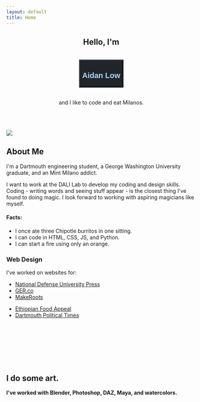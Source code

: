 ```yaml
---
layout: default
title: Home
---
```


<section id="homearea" class="screener padder">
  <div class="container">
    <div class="row">
      <div class="col-lg-4 col-sm-6 mx-auto">
        <h1 style="text-align: center;">Hello, I'm</h1>
        <br>
        <button class="btn" style="display:block; margin:auto; background:#212529;"><h1 style="color:#ADD9FE;">Aidan Low</h1></button>
        <br>
        <p class="lead" style="text-align:center;">and I like to code and eat Milanos.</p>
        <p style="font-size: 4rem; text-align: center;">
          <a href="ALowResume11-17.docx" class="boxlink" style="font-size: 3.4rem;"><i class="fas fa-file-alt iconlink" aria-hidden="true"></i></a>
          <a href="http://www.facebook.com/Aidan.M.Low" class="boxlink"><i class="fab fa-facebook iconlink"></i></a>
          <a href="http://www.linkedin.com/ALowVerus" class="boxlink"><i class="fab fa-linkedin iconlink"></i></a>
          <a href="http://www.github.com/ALowVerus" class="boxlink"><i class="fab fa-github-square iconlink"></i></a>
        </p>
      </div>
      <div class="col-lg-4 col-sm-6 hidden-xs-down mx-auto">
        <img src="Pics/MeInPSOutline.png" class="homeareapic">
      </div>
    </div>
  </div>
</section>

<!-- About Me -->
<section id="aboutme" class="screener padder">
  <div class="container">
    <div class="row">
      <div class="col-lg-8 col-sm-12 mx-auto">
        <h2>About Me</h2>
        <p class="lead">I'm a Dartmouth engineering student, a George Washington University graduate, and an Mint Milano addict.</p>
      </div>
    </div>
    <div class="row">
      <div class="col-lg-8 col-sm-12 mx-auto">
        <div class="row">
          <div class="col-lg-6">
            <p class="lead">I want to work at the DALI Lab to develop my coding and design skills. Coding - writing words and seeing stuff appear - is the closest thing I've found to doing magic. I look forward to working with aspiring magicians like myself.</p>
          </div>
          <div class="col-lg-6">
            <h4>Facts:</h4>
            <ul class="lead">
              <li>I once ate three Chipotle burritos in one sitting.</li>
              <li>I can code in HTML, CSS, JS, and Python.</li>
              <li>I can start a fire using only an orange.</li>
            </ul>
          </div>
        </div>
      </div>
    </div>
    <div class="row">
      <div class="col-lg-8 col-sm-12 mx-auto" style="margin-top:10px;">
        <h3>Web Design</h3>
        <p>I've worked on websites for:</p>
        <div class="row">
          <div class="col-lg-6 col-md-4 mx-auto">
            <ul>
              <li><a href="http://ndupress.ndu.edu">National Defense University Press</a></li>
              <li><a href="http://www.ger.co">GER.co</a></li>
              <li><a href="http://www/makeroots.world">MakeRoots</a></li>
            </ul>
          </div>
          <div class="col-lg-6 col-md-4 mx-auto">
            <ul>
              <li><a href="http://www.ecappeal.org">Ethiopian Food Appeal</a></li>
              <li><a href="http://www.dartmouthpolitics.com">Dartmouth Political Times</a></li> 
            </ul>
          </div>
        </div>
      </div>
    </div>
  </div>
</section>

<!-- Art -->
<section id="art" class="bg-light screener">
    <div class="container artcontainer">
      <div class="row">
        <div class="col-lg-8 col-sm-12 mx-auto padder">
          <div class="gal">
            <img src="Pics/LowPolyLand.png" alt="">
            <img src="Pics/GrenadiersExp.jpg" alt="">
            <img src="Pics/Kushano.jpg" alt="">
            <img src="Pics/OrisasStand1.png" alt="">
            <img src="Pics/ParticleCity.png" alt="">
            <img src="Pics/Ragnar.png" alt="">
            <img src="Pics/Wombat.jpg" alt="">
            <img src="Pics/ScaryMan.jpg" alt="">
          </div>
        </div>
      </div>
    </div>
  <div id="overlay">
    <div class="container">
      <div class="row">
        <div class="col-lg-4 mx-auto padder">
          <br><br><br><br><br>
          <h2>I do some art.</h2>
          <p class="lead"><b>I've worked with Blender, Photoshop, DAZ, Maya, and watercolors.</b></p>
        </div>
      </div>
    </div>
  </div>
</section>

